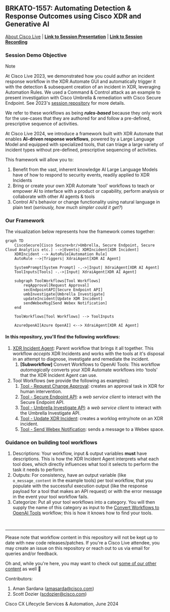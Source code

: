 ## BRKATO-1557: Automating Detection & Response Outcomes using Cisco XDR and Generative AI

[About Cisco Live](https://www.ciscolive.com/global.html) | [**Link to Session Presentation**](/BRKATO-1557.pdf) | [**Link to Session Recording**](https://www.ciscolive.com/on-demand/on-demand-library.html?search=BRKATO-1557#/)


### Session Demo Objective

> [!NOTE]
> At Cisco Live 2023, we demonstrated how you could author an incident response workflow in the XDR Automate GUI and automatically trigger it with the detection & subsequent creation of an incident in XDR, leveraging Automation Rules. We used a Command & Control attack as an example to present investigation with Cisco Umbrella & remediation with Cisco Secure Endpoint. See 2023's [session repository](https://github.com/ciscomanagedservices/ciscolive23-xdr-automate) for more details. 
>
> We refer to these workflows as being _**rules-based**_ because they only work for the use-cases that they are authored for and follow a pre-defined, prescriptive sequence of activities.

At Cisco Live 2024, we introduce a framework built with XDR Automate that enables **AI-driven response workflows**, powered by a Large Language Model and equipped with specialized tools, that can triage a large variety of incident types without pre-defined, prescriptive sequencing of activities. 

This framework will allow you to:

1. Benefit from the vast, inherent knowledge AI Large Language Models have of how to respond to security events, readily applied to XDR Incidents
2. Bring or create your own XDR Automate 'tool' workflows to teach or empower AI to interface with a product or capability, perform analysis or collaborate with other AI agents & tools
3. Control AI's behavior or change functionality using natural language in plain text (_seriously, how much simpler could it get?_)

### Our Framework

The visualization below represents how the framework comes together:

```mermaid
graph TD
    CiscoSecure[Cisco Secure<br/>Umbrella, Secure Endpoint, Secure Cloud Analytics etc.] -->|Events| XDRIncident[XDR Incident]
    XDRIncident --> AutoRule[Automation Rule]
    AutoRule -->|Triggers| XdraiAgent[XDR AI Agent]

    SystemPrompt[System Prompt] -.->|Input| XdraiAgent[XDR AI Agent]
    ToolInputs[Tools] -.->|Input| XdraiAgent[XDR AI Agent]

    subgraph ToolWorkflows[Tool Workflows]
        reqApproval[Request Approval]
        secEndpointAPI[Secure Endpoint API]
        umbInvestigate[Umbrella Investigate]
        updateIncident[Update XDR Incident]
        sendWebexMsg[Send Webex Notification]
    end

    ToolWorkflows[Tool Workflows] --> ToolInputs

    AzureOpenAI[Azure OpenAI] <--> XdraiAgent[XDR AI Agent]
```

#### In this repository, you'll find the following workflows:

1. [XDR Incident Agent](/XDRIncidentAgent__definition_workflow_02DDMFOGKBA607aXnORNEqpDkljRL7Ohp5b/): Parent workflow that brings it all together. This workflow _accepts_ XDR Incidents and works with the tools at it's disposal in an attempt to diagnose, investigate and remediate the incident. 
    1. **[Subworkflow]** Convert Workflows to OpenAI Tools: This workflow _automagically_ converts your XDR Automate workflows into 'tools' that the XDR Incident Agent can use.
3. Tool Workflows (we provide the following as examples):
    1. [Tool - Request Change Approval](/Tool-RequestChangeApproval__definition_workflow_02DIUZE85QAXE1Xes1tBKwjNjfz1ewzyOwN/): creates an approval task in XDR for human intervention.
    2. [Tool - Secure Endpoint API](/Tool-SecureEndpointAPI__definition_workflow_02DERU2M6K93C00tAcfL9vATtUNqezRLtQK/): a _web service client_ to interact with the Secure Endpoint API.
    3. [Tool - Umbrella Investigate API](/Tool-UmbrellaInvestigateAPI__definition_workflow_02DEPRI15KGL573NNQVZzBs5v9RM8zlwTjp/): a _web service client_ to interact with the Umbrella Investigate API.
    4. [Tool - Update XDR Incident](/Tool-UpdateXDRIncident__definition_workflow_02DEI3NKGXHQI5FR47yEWTRtWIcuLJgdfti/): creates a worklog entry/note on an XDR incident.
    5. [Tool - Send Webex Notification](/Tool-SendWebexNotification__definition_workflow_02DEI6Q3YN17F2HQzFzsoqPshYqm2fAcZgK/): sends a message to a Webex space.

### Guidance on building tool workflows

1. Descriptions: Your workflow, input & output variables **must** have descriptions. This is how the XDR Incident Agent interprets what each tool does, which directly influences what tool it selects to perform the task it needs to perform.
2. Outputs: For consistency, have an output variable (like `o_message_content` in the example tools) per tool workflow, that you populate with the successful execution output (like the response payload for a tool that makes an API request) or with the error message in the event your tool workflow fails.
3. Categorize: Put all your tool workflows into a category. You will then supply the name of this category as input to the [Convert Workflows to OpenAI Tools]() workflow; this is how it knows how to find your tools.

</br>

---

Please note that workflow content in this repository will not be kept up to date with new code releases/patches. If you're a Cisco Live attendee, you may create an issue on this repository or reach out to us via email for queries and/or feedback.

Oh and, while you're here, you may want to check out [some of our other content](https://github.com/ciscomanagedservices) as well 🚀 

Contributors:

1. Aman Sardana (amasarda@cisco.com)
2. Scott Dozier (scdozier@cisco.com)

Cisco CX Lifecycle Services & Automation, June 2024
